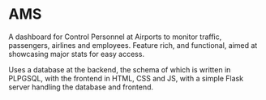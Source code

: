 # AMS

A dashboard for Control Personnel at Airports to monitor traffic, passengers, airlines and employees.
Feature rich, and functional, aimed at showcasing major stats for easy access.

Uses a database at the backend, the schema of which is written in PLPGSQL, with the frontend in HTML, CSS and JS, with a simple Flask server handling the database and frontend.
